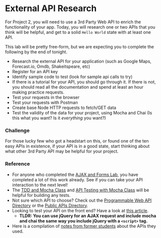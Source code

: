 # External API Research

For Project 2, you will need to use a 3rd Party Web API to enrich the functionality of your app.  Today, you will research one or two APIs that you think will be helpful, and get to a solid `Hello World` state with at least one API.

This lab will be pretty free-form, but we are expecting you to complete the following by the end of tonight.

- Research the external API for your application (such as Google Maps, Forecast.io, Omdb, Shakeitspeare, etc)
- Register for an API key
- Identify sample code to test (look for sample api calls to try)
- If there is a tutorial for your API, you should go through it.  If there is not, you should read all the documentation and spend at least an hour making practice requests.
- Test your requests in the browser
- Test your requests with Postman
- Create base Node HTTP requests to fetch/GET data
- Test the validity of the data for your project, using Mocha and Chai (Is this what you want?  Is it *everything* you want?)

### Challenge

For those lucky few who got a headstart on this, or found one of the ten easy APIs in existence, if your API is in a good state, start thinking about what other 3rd Party API may be helpful for your project.

### Reference

- For anyone who completed the [AJAX and Forms Lab](https://github.com/den-materials/forms-and-ajax-lab), you have completed a lot of this work already.  See if you can take your API interaction to the next level!
- The [TDD and Mocha Class](https://github.com/den-materials/tdd-and-mocha) and [API Testing with Mocha Class](https://github.com/den-materials/api-testing) will be helpful for building any tests.
- Not sure which API to choose?  Check out the [Programmable Web API Directory](http://www.programmableweb.com/apis/directory) or the [Public APIs Directory](http://www.publicapis.com/).
- Looking to test your API on the front end?  Have a look at [this article](https://nicolas.perriault.net/code/2013/testing-frontend-javascript-code-using-mocha-chai-and-sinon/).
  - **TLDR: You can use jQuery for an AJAX request and include mocha and chai the same way you include jQuery with a `<script>` tag.**
- Here is a compilation of [notes from former students](https://github.com/den-materials/API-developer-notes) about the APIs they used.
